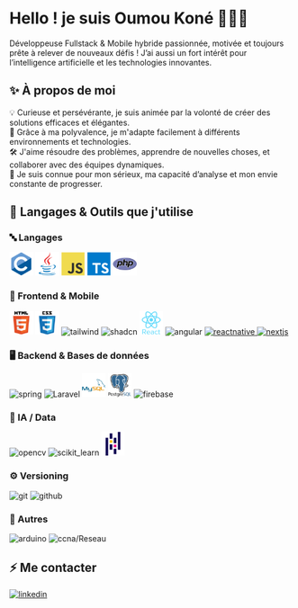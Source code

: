 <h1>Hello ! je suis Oumou Koné 👩🏾‍💻</h1>
<p>Développeuse Fullstack & Mobile hybride passionnée, motivée et toujours prête à relever de nouveaux défis !
J’ai aussi un fort intérêt pour l’intelligence artificielle et les technologies innovantes.</p>

<h2>✨ À propos de moi</h2>
<p>
💡 Curieuse et persévérante, je suis animée par la volonté de créer des solutions efficaces et élégantes.<br/>
🚀 Grâce à ma polyvalence, je m'adapte facilement à différents environnements et technologies.<br/>
🛠️ J'aime résoudre des problèmes, apprendre de nouvelles choses, et collaborer avec des équipes dynamiques.<br/>
💪 Je suis connue pour mon sérieux, ma capacité d’analyse et mon envie constante de progresser.
</p>

<h2>🚀 Langages & Outils que j'utilise</h2>

<h3>🔤 Langages</h3>
<p>
  <img src="https://raw.githubusercontent.com/devicons/devicon/master/icons/c/c-original.svg" alt="c" width="42" height="42" />
  <img src="https://raw.githubusercontent.com/devicons/devicon/master/icons/java/java-original.svg" alt="java" width="42" height="42" />
  <img src="https://raw.githubusercontent.com/devicons/devicon/master/icons/javascript/javascript-original.svg" alt="javascript" width="42" height="42" />
  <img src="https://raw.githubusercontent.com/devicons/devicon/master/icons/typescript/typescript-original.svg" alt="typescript" width="42" height="42" />
  <img src="https://raw.githubusercontent.com/devicons/devicon/master/icons/php/php-original.svg" alt="php" width="42" height="42" />
</p>

<h3>🎨 Frontend & Mobile</h3>
<p>
  <img src="https://raw.githubusercontent.com/devicons/devicon/master/icons/html5/html5-original-wordmark.svg" alt="html5" width="42" height="42" />
  <img src="https://raw.githubusercontent.com/devicons/devicon/master/icons/css3/css3-original-wordmark.svg" alt="css3" width="42" height="42" />
  <img src="https://www.vectorlogo.zone/logos/tailwindcss/tailwindcss-icon.svg" alt="tailwind" width="42" height="42" />
    <img src="https://www.vectorlogo.zone/logos/shadcn/shadcn-icon.svg" alt="shadcn" width="42" height="42" />

  <img src="https://raw.githubusercontent.com/devicons/devicon/master/icons/react/react-original-wordmark.svg" alt="react" width="42" height="42" />
  <img src="https://angular.io/assets/images/logos/angular/angular.svg" alt="angular" width="42" height="42" />
  <a target="_blank" href="https://reactnative.dev/">
    <img src="https://reactnative.dev/img/header_logo.svg" alt="reactnative" width="42" height="42" />
  </a>
  <a target="_blank" href="https://nextjs.org/">
    <img src="https://cdn.worldvectorlogo.com/logos/nextjs-2.svg" alt="nextjs" width="42" height="42" />
  </a>
</p>

<h3>🖥️ Backend & Bases de données</h3>
<p>
  <img src="https://www.vectorlogo.zone/logos/springio/springio-icon.svg" alt="spring" width="42" height="42" />
  <img src="https://cdn.jsdelivr.net/gh/devicons/devicon/icons/laravel/laravel-original.svg" alt="Laravel" width="42" height="42" />
  <img src="https://raw.githubusercontent.com/devicons/devicon/master/icons/mysql/mysql-original-wordmark.svg" alt="mysql" width="42" height="42" />
  <img src="https://raw.githubusercontent.com/devicons/devicon/master/icons/postgresql/postgresql-original-wordmark.svg" alt="postgresql" width="42" height="42" />
  <img src="https://www.vectorlogo.zone/logos/firebase/firebase-icon.svg" alt="firebase" width="42" height="42" />
</p>

<h3>🧠 IA / Data</h3>
<p>
  <img src="https://www.vectorlogo.zone/logos/opencv/opencv-icon.svg" alt="opencv" width="42" height="42" />
  <img src="https://upload.wikimedia.org/wikipedia/commons/0/05/Scikit_learn_logo_small.svg" alt="scikit_learn" width="42" height="42" />
  <img src="https://raw.githubusercontent.com/devicons/devicon/master/icons/pandas/pandas-original.svg" alt="pandas" width="42" height="42" />
</p>

<h3>⚙️ Versioning</h3>
<p>
  <img src="https://www.vectorlogo.zone/logos/git-scm/git-scm-icon.svg" alt="git" width="42" height="42" />
  <img src="https://cdn-icons-png.flaticon.com/512/25/25231.png" alt="github" width="42" height="42" />
</p>

<h3>🔌 Autres </h3>
<p>
  <img src="https://cdn.worldvectorlogo.com/logos/arduino-1.svg" alt="arduino" width="42" height="42" />
  <img src="https://upload.wikimedia.org/wikipedia/commons/4/4e/Cisco_logo_blue_2016.svg" alt="ccna/Reseau" width="80" height="30" />
</p>


<h2>⚡️ Me contacter</h2>
<p><a target="_blank" href="https://www.linkedin.com/in/kon%C3%A9-oumou-98bb6229a/" style="display: inline-block;"><img src="https://img.shields.io/badge/linkedin-logo?style=for-the-badge&logo=linkedin&logoColor=white&color=%230a77b6" alt="linkedin" /></a></p>

